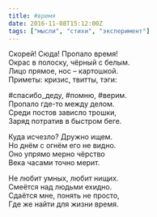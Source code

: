 ```yaml
---
title: #время
date: 2016-11-08T15:12:00Z
tags: ["мысли", "стихи", "эксперимент"]
---
```


Скорей! Сюда! Пропало время!   
Окрас в полоску, чёрный с белым.   
Лицо прямое, нос – картошкой.   
Приметы: кризис, твитты, тэги:   

#спасибо_деду, #помню, #верим.   
Пропало где-то между делом.   
Среди постов зависло трошки,   
Заряд потратив в быстром беге.   

Куда исчезло? Дружно ищем.   
Но днём с огнём его не видно.   
Оно упрямо мерно чёрство   
Века часами точно мерит.   

Не любит умных, любит нищих.   
Смеётся над людьми ехидно.   
Сдаётся мне, понять не просто,   
Где же найти для жизни время.  

